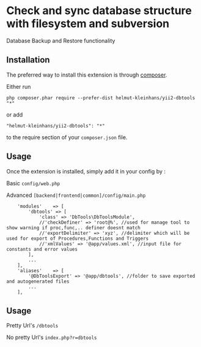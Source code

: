 Check and sync database structure with filesystem and subversion
===================
Database Backup and Restore functionality

Installation
------------

The preferred way to install this extension is through [composer](http://getcomposer.org/download/).

Either run

```
php composer.phar require --prefer-dist helmut-kleinhans/yii2-dbtools "*"
```

or add

```
"helmut-kleinhans/yii2-dbtools": "*"
```

to the require section of your `composer.json` file.


Usage
-----

Once the extension is installed, simply add it in your config by  :

Basic ```config/web.php```

Advanced ```[backend|frontend|common]/config/main.php```

>
        'modules'    => [
            'dbtools' => [
                'class' => 'DbTools\DbToolsModule',
                //'checkDefiner' => 'root@%', //used for manage tool to show warning if proc,func,.. definer doesnt match
                //'exportDelimiter' => 'xyz', //delimiter which will be used for export of Procedures,Functions and Triggers
                //'xmlValues' => '@app/values.xml', //input file for constants and error values
            ],
            ...
        ],
        'aliases'    => [
            '@DbToolsExport' => '@app/dbtools', //folder to save exported and autogenerated files
            ...
        ],

Usage
-----

Pretty Url's ```/dbtools```

No pretty Url's ```index.php?r=dbtools```
